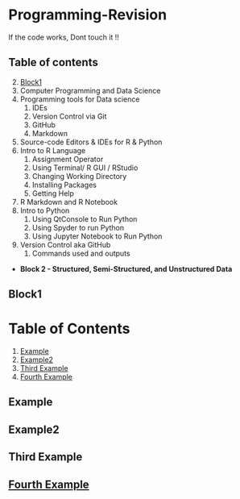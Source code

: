 # Programming-Revision
If the code works, Dont touch it !!

## Table of contents
2. [Block1](#Block-1)
  1. Computer Programming and Data Science
  2. Programming tools for Data science
     1. IDEs
     2. Version Control via Git
     3. GitHub
     4. Markdown
  1. Source-code Editors & IDEs for R & Python
  2. Intro to R Language
     1. Assignment Operator
     2. Using Terminal/ R GUI / RStudio
     3. Changing Working Directory
     4. Installing Packages
     5. Getting Help
  1. R Markdown and R Notebook
  2. Intro to Python
     1. Using QtConsole to Run Python
     2. Using Spyder to run Python
     3. Using Jupyter Notebook to Run Python
  1. Version Control aka GitHub
     1. Commands used and outputs

 * **Block 2 - Structured, Semi-Structured, and Unstructured Data**

## Block1
# Table of Contents
1. [Example](#example)
2. [Example2](#example2)
3. [Third Example](#third-example)
4. [Fourth Example](#fourth-examplehttpwwwfourthexamplecom)


## Example
## Example2
## Third Example
## [Fourth Example](http://www.fourthexample.com) 
